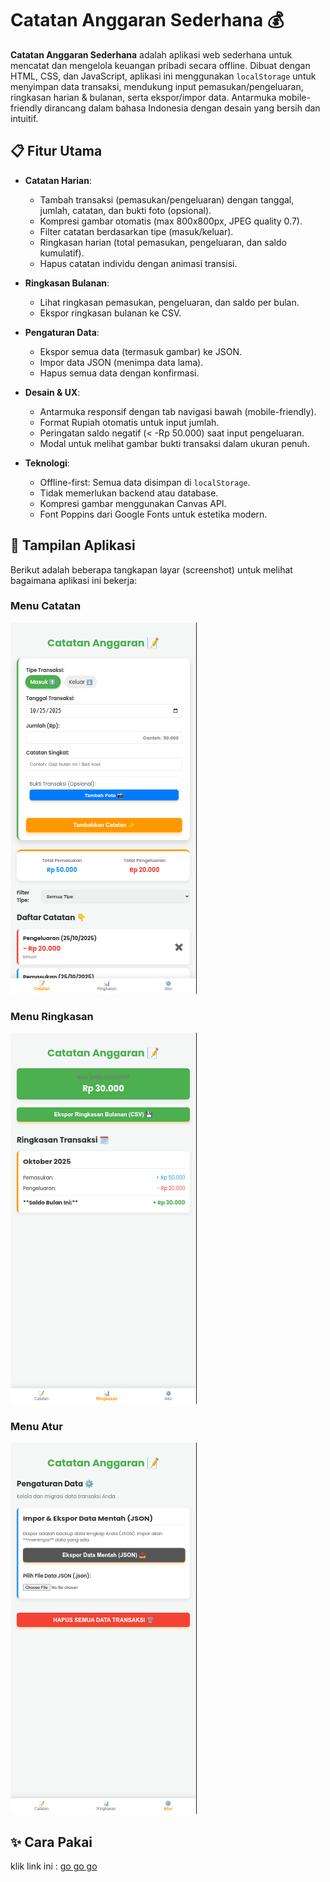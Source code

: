 # Catatan Anggaran Sederhana 💰

**Catatan Anggaran Sederhana** adalah aplikasi web sederhana untuk mencatat dan mengelola keuangan pribadi secara offline. Dibuat dengan HTML, CSS, dan JavaScript, aplikasi ini menggunakan `localStorage` untuk menyimpan data transaksi, mendukung input pemasukan/pengeluaran, ringkasan harian & bulanan, serta ekspor/impor data. Antarmuka mobile-friendly dirancang dalam bahasa Indonesia dengan desain yang bersih dan intuitif.

## 📋 Fitur Utama

- **Catatan Harian**:
  - Tambah transaksi (pemasukan/pengeluaran) dengan tanggal, jumlah, catatan, dan bukti foto (opsional).
  - Kompresi gambar otomatis (max 800x800px, JPEG quality 0.7).
  - Filter catatan berdasarkan tipe (masuk/keluar).
  - Ringkasan harian (total pemasukan, pengeluaran, dan saldo kumulatif).
  - Hapus catatan individu dengan animasi transisi.

- **Ringkasan Bulanan**:
  - Lihat ringkasan pemasukan, pengeluaran, dan saldo per bulan.
  - Ekspor ringkasan bulanan ke CSV.

- **Pengaturan Data**:
  - Ekspor semua data (termasuk gambar) ke JSON.
  - Impor data JSON (menimpa data lama).
  - Hapus semua data dengan konfirmasi.

- **Desain & UX**:
  - Antarmuka responsif dengan tab navigasi bawah (mobile-friendly).
  - Format Rupiah otomatis untuk input jumlah.
  - Peringatan saldo negatif (< -Rp 50.000) saat input pengeluaran.
  - Modal untuk melihat gambar bukti transaksi dalam ukuran penuh.

- **Teknologi**:
  - Offline-first: Semua data disimpan di `localStorage`.
  - Tidak memerlukan backend atau database.
  - Kompresi gambar menggunakan Canvas API.
  - Font Poppins dari Google Fonts untuk estetika modern.

 ## 📸 Tampilan Aplikasi

Berikut adalah beberapa tangkapan layar (screenshot) untuk melihat bagaimana aplikasi ini bekerja:

### Menu Catatan
![Tampilan Catatan Aplikasi](screenshot/Catatan.png)

### Menu Ringkasan
![Tampilan Ringkasan](screenshot/Ringkasan.png)

### Menu Atur
![Tampilan Atur](screenshot/Atur.png)

## ✨ Cara Pakai 

klik link ini :
[go go go](https://wicky14.github.io/budget/)


